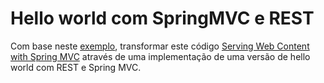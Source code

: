 # Hello world com SpringMVC e REST

Com base neste [exemplo](https://github.com/itamir/hello-springmvc), transformar este código [Serving Web Content with Spring MVC](https://spring.io/guides/gs/serving-web-content) através de uma implementação de uma versão de hello world com REST e Spring MVC.



